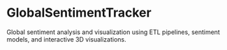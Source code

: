 # GlobalSentimentTracker
 Global sentiment analysis and visualization using ETL pipelines, sentiment models, and interactive 3D visualizations.
